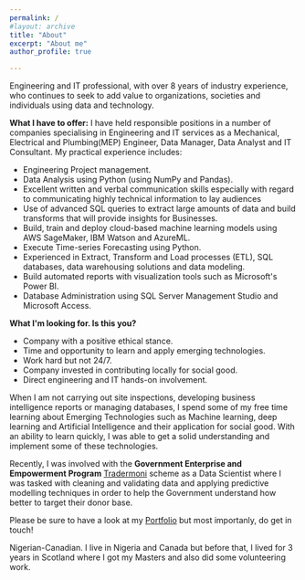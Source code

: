 ```yaml
---
permalink: /
#layout: archive
title: "About"
excerpt: "About me"
author_profile: true

---
```


Engineering and IT professional, with over 8 years of industry experience, who continues to seek to add value to organizations, societies and individuals using data and technology. 

__What I have to offer:__
I have held responsible positions in a number of companies specialising in Engineering and IT services as a Mechanical, Electrical and Plumbing(MEP) Engineer, Data Manager, Data Analyst and IT Consultant. My practical experience includes:
* Engineering Project management.
* Data Analysis using Python (using NumPy and Pandas).
* Excellent written and verbal communication skills especially with regard to communicating highly technical information to lay audiences
* Use of advanced SQL queries to extract large amounts of data and build transforms that will provide insights for Businesses.
* Build, train and deploy cloud-based machine learning models using AWS SageMaker, IBM Watson and AzureML.
* Execute Time-series Forecasting using Python.
* Experienced in Extract, Transform and Load processes (ETL), SQL databases, data warehousing solutions and data modeling.
* Build automated reports with visualization tools such as Microsoft's Power BI.
* Database Administration using SQL Server Management Studio and Microsoft Access.
 
__What I'm looking for.  Is this you?__
* Company with a positive ethical stance.
* Time and opportunity to learn and apply emerging technologies.
* Work hard but not 24/7.
* Company invested in contributing locally for social good.
* Direct engineering and IT hands-on involvement.

When I am not carrying out site inspections, developing business intelligence reports or managing databases, I spend some of my free time learning about Emerging Technologies such as Machine learning, deep learning and Artificial Intelligence and their application for social good. With an ability to learn quickly, I was able to get a solid understanding and implement some of these technologies.

Recently, I was involved with the **Government Enterprise and Empowerment Program** [Tradermoni](https://www.tradermoni.ng/index.html) scheme as a Data Scientist where I was tasked with cleaning and validating data and applying predictive modelling techniques in order to help the Government understand how better to target their donor base.

Please be sure to have a look at my [Portfolio](https://mralakija.github.io/portfolio/) but most importanly, do get in touch!

Nigerian-Canadian. I live in Nigeria and Canada but before that, I lived for 3 years in Scotland where I got my Masters and also did some volunteering work.


